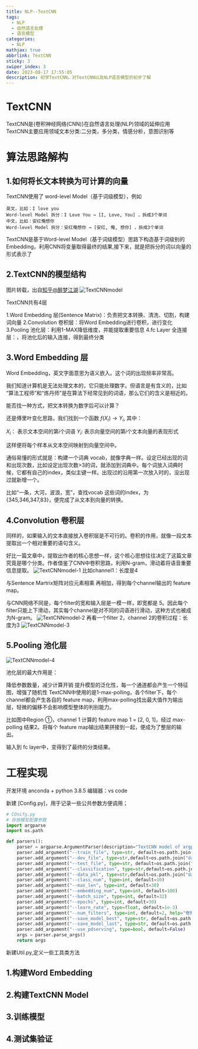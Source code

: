 ```yaml
---
title: NLP--TextCNN
tags:
  - NLP
  - 自然语言处理
  - 语言模型
categories:
  - NLP
mathjax: true
abbrlink: TextCNN
sticky: 3
swiper_index: 3
date: 2023-08-17 17:55:05
description: 初学TextCNN，对TextCNN以及NLP语言模型的初步了解
---
```


# TextCNN
TextCNN是{卷积神经网络(CNN)}在自然语言处理(NLP)领域的延伸应用
TextCNN主要应用领域文本分类:二分类，多分类，情感分析，意图识别等

# 算法思路解构
## 1.如何将长文本转换为可计算的向量
TextCNN使用了 word-level Model（基于词级模型），例如
```
英文，比如：I love you
Word-level Model 拆分：I Love You → [I, Love, You] ，拆成3个单词
中文，比如：安红俺想你
Word-level Model 拆分：安红俺想你 → [安红, 俺, 想你] ，拆成3个单词
```
TextCNN是基于Word-level Model（基于词级模型）思路下构造基于词级别的Embedding，利用CNN将变量取得最终的结果,接下来，就是把拆分的词以向量的形式表示了

## 2.TextCNN的模型结构
图片转载，出自[知乎@醉梦江湖](https://pic3.zhimg.com/80/v2-e4d6e2dc0058c00f3915db194874eed2_1440w.webp)
![TextCNNmodel](/assets/image/TextCnnModel.webp)

TextCNN共有4层

1.Word Embedding 层(Sentence Matrix)：负责把文本转换、清洗、切割，构建词向量
2.Convolution 卷积层：将Word Embedding进行卷积，进行变化
3.Pooling 池化层：利用1-MAX降低维度，并能提取重要信息
4.fc Layer 全连接层：，将池化后的输入连接，得到最终分类

## 3.Word Embedding 层
Word Embedding，英文字面意思为语义嵌入。这个词的出现频率非常高。

我们知道计算机是无法处理文本的，它只能处理数字。但语言是有含义的，比如 “算法工程师”和“炼丹师”是在算法下经常见到的词语，那么它们的含义是相近的。

能否找一种方式，把文本转换为数字后可以计算？

还是傅里叶变化思路，我们找到一个函数 $f(X_i)\to Y_i$, 其中：

$X_i$： 表示文本空间的第$i$个词语
$Y_i$:  表示向量空间的第$i$个文本向量的表现形式

这样便将每个样本从文本空间映射到向量空间中。

通俗易懂的形式就是：构建一个词典 vocab，就像字典一样。设定已经出现的词和出现次数，比如设定出现次数>3的词，就添加到词典中。每个词放入词典时候，它都有自己的index，类似主键一样。出现过的沿用第一次放入时的，没出现过就新增一个。

比如“一条，大河，波浪，宽”，查找vocab 这些词的index，为{345,346,347,83}，便完成了从文本到向量的转换。

## 4.Convolution 卷积层
同样的，如果输入的文本直接放入卷积层是不可行的。卷积的作用，就像一段文本提取出一个相对重要的语句含义。

好比一篇文章中，提取出作者的核心思想一样，这个核心思想往往决定了这篇文章究竟是哪个分类。作者借鉴了CNN中卷积思路，利用N-gram，滑动着将语音重要信息提取。
![TextCNNmodel-1](/assets/image/TextCnnModel-1.webp)
比如channel1：长度是4

与Sentence Martrix矩阵对应元素相乘 再相加，得到每个channel输出的 feature map。

与CNN网络不同是，每个filter的宽和输入层是一模一样，即宽都是 5。因此每个filter只能上下滑动，其实每个channel是对不同的词语进行滑动，这种方式也被成为N-gram。
![TextCNNmodel-2](/assets/image/TextCnnModel-2.webp)
再看一个filter 2，channel 2的卷积过程：长度为3
![TextCNNmodel-3](/assets/image/TextCnnModel-3.webp)
## 5.Pooling 池化层
![TextCNNmodel-4](/assets/image/TextCnnModel-4.webp)

池化层的最大作用是：

降低参数数量，减少计算开销
提升模型的泛化性，每一个通道都会产生一个特征图，增强了随机性
TextCNN中使用的是1-max-polling，各个filter下，每个channel都会产生各自的 feature map，利用max-polling找出最大值作为输出层，轻微的偏移不会影响模型整体的判别能力。

比如图中Region ①，channel 1 计算的 feature map 1 = [2, 0, 1]，经过 max-polling 结果2。将每个 feature map输出结果拼接到一起，便成为了整层的输出。

输入到 fc layer中，变得到了最终的分类结果。

# 工程实现
开发环境
anconda + python 3.8.5
编辑器：vs code 

新建 [Config.py]，用于记录一些公共参数方便调用；
``` python
# COnifg.py
# 存放模型配置参数
import argparse
import os.path

def parsers():
    parser = argparse.ArgumentParser(description="TextCNN model of argparse")
    parser.add_argument("--train_file", type=str, default=os.path.join("data", "train.txt"))
    parser.add_argument("--dev_file", type=str,default=os.path.join("data", "ev.txt"))
    parser.add_argument("--test_file", type=str, default=os.path.join("data", "test.txt"))
    parser.add_argument("--classification", type=str,default=os.path.join("data", "class.txt"))
    parser.add_argument("--data_pkl", type=str,default=os.path.join("data", "dataset.pkl"))
    parser.add_argument("--class_num", type=int, default=10)
    parser.add_argument("--max_len", type=int, default=38)
    parser.add_argument("--embedding_num", type=int, default=100)
    parser.add_argument("--batch_size", type=int, default=32)
    parser.add_argument("--epochs", type=int, default=30)
    parser.add_argument("--learn_rate", type=float, default=1e-3)
    parser.add_argument("--num_filters", type=int, default=2, help="卷积产生的通道数")
    parser.add_argument("--save_model_best", type=str, default=os.path.join("model", "best_model.pth"))
    parser.add_argument("--save_model_last", type=str, default=os.path.join("model", "last_model.pth"))
    parser.add_argument("--use_pdserving", type=bool, default=False)
    args = parser.parse_args()
    return args

```
新建Util.py,定义一些工具类方法

## 1.构建Word Embedding
## 2.构建TextCNN Model
## 3.训练模型
## 4.测试集验证